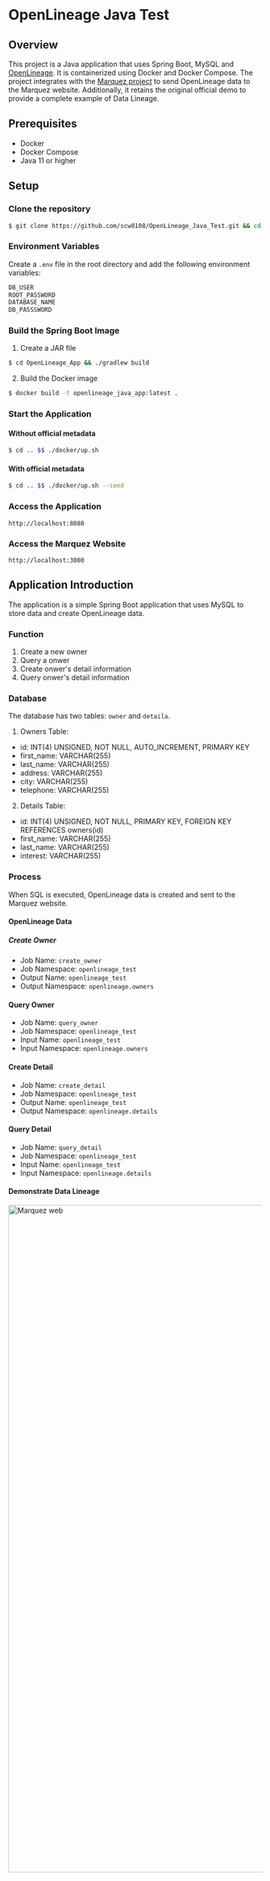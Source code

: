 # OpenLineage Java Test
## Overview
This project is a Java application that uses Spring Boot, MySQL and [OpenLineage](https://openlineage.io/). It is containerized using Docker and Docker Compose. The project integrates with the [Marquez project](https://github.com/MarquezProject/marquez) to send OpenLineage data to the Marquez website. Additionally, it retains the original official demo to provide a complete example of Data Lineage.
## Prerequisites
- Docker
- Docker Compose
- Java 11 or higher
## Setup
###  Clone the repository
```bash
$ git clone https://github.com/scw0108/OpenLineage_Java_Test.git && cd OpenLineage_Java_Test
```
### Environment Variables
Create a `.env` file in the root directory and add the following environment variables:
```bash
DB_USER
ROOT_PASSWORD
DATABASE_NAME
DB_PASSSWORD
````

### Build the Spring Boot Image
1. Create a JAR file
```bash
$ cd OpenLineage_App && ./gradlew build
```
2. Build the Docker image
```bash
$ docker build -t openlineage_java_app:latest .
```
### Start the Application
#### Without official metadata
```bash
$ cd .. $$ ./docker/up.sh
```
#### With official metadata
```bash
$ cd .. $$ ./docker/up.sh --seed
```
### Access the Application
```angular2html
http://localhost:8080
```
### Access the Marquez Website
```angular2html
http://localhost:3000
```
## Application Introduction
The application is a simple Spring Boot application that uses MySQL to store data and create OpenLineage data.
### Function
1. Create a new owner
2. Query a onwer
3. Create onwer's detail information
4. Query onwer's detail information
### Database
The database has two tables: `owner` and `detaila`.
1. Owners Table:  
- id: INT(4) UNSIGNED, NOT NULL, AUTO_INCREMENT, PRIMARY KEY
- first_name: VARCHAR(255)
- last_name: VARCHAR(255)
- address: VARCHAR(255)
- city: VARCHAR(255)
- telephone: VARCHAR(255)

2. Details Table:
- id: INT(4) UNSIGNED, NOT NULL, PRIMARY KEY, FOREIGN KEY REFERENCES owners(id)
- first_name: VARCHAR(255)
- last_name: VARCHAR(255)
- interest: VARCHAR(255)
### Process
When SQL is executed, OpenLineage data is created and sent to the Marquez website.
#### OpenLineage Data
##### Create Owner
- Job Name: `create_owner`
- Job Namespace: `openlineage_test`
- Output Name: `openlineage_test`
- Output Namespace: `openlineage.owners`
#### Query Owner
- Job Name: `query_owner`
- Job Namespace: `openlineage_test`
- Input Name: `openlineage_test`
- Input Namespace: `openlineage.owners`
#### Create Detail
- Job Name: `create_detail`
- Job Namespace: `openlineage_test`
- Output Name: `openlineage_test`
- Output Namespace: `openlineage.details`
#### Query Detail
- Job Name: `query_detail`
- Job Namespace: `openlineage_test`
- Input Name: `openlineage_test`
- Input Namespace: `openlineage.details`
#### Demonstrate Data Lineage
<img width="1321" alt="Marquez web" src="https://github.com/user-attachments/assets/265d3055-35f7-4dbc-8796-36482eb8e6a5">


